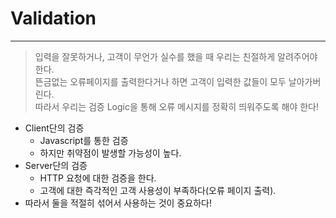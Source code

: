 # Validation
---
> 입력을 잘못하거나, 고객이 무언가 실수를 했을 때 우리는 친절하게 알려주어야 한다.  
> 뜬금없는 오류페이지를 출력한다거나 하면 고객이 입력한 값들이 모두 날아가버린다.  
> 따라서 우리는 검증 Logic을 통해 오류 메시지를 정확히 띄워주도록 해야 한다!  

- Client단의 검증
  - Javascript를 통한 검증
  - 하지만 취약점이 발생할 가능성이 높다.
- Server단의 검증
  - HTTP 요청에 대한 검증을 한다.
  - 고객에 대한 즉각적인 고객 사용성이 부족하다(오류 페이지 출력).
- 따라서 둘을 적절히 섞어서 사용하는 것이 중요하다!

